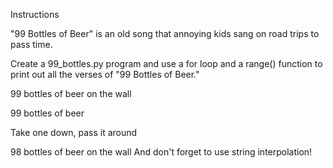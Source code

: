 Instructions

"99 Bottles of Beer" is an old song that annoying kids sang on road trips to pass time.

Create a 99_bottles.py program and use a for loop and a range() function to print out all the verses of "99 Bottles of Beer."

99 bottles of beer on the wall

99 bottles of beer

Take one down, pass it around

98 bottles of beer on the wall
And don't forget to use string interpolation!

